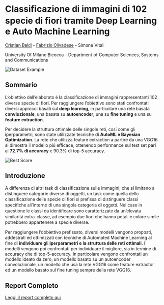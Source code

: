 # Classiﬁcazione di immagini di 102 specie di ﬁori tramite Deep Learning e Auto Machine Learning

[Cristian Baldi](https://www.linkedin.com/in/crisbal/) - [Fabrizio Olivadese](https://www.linkedin.com/in/fabrizio-olivadese-71a445b3/) - Simone Vitali

University Of Milano Bicocca - Department of Computer Sciences, Systems and Communications

![Dataset Example](https://github.com/Fabrolly/Classifcazione-di-102-specie-di-fiori-con-Deep-Learning-e-AutoML/blob/master/Resources/images/dataset%20examples.png?raw=true)

## Sommario
L’obiettivo dell’elaborato é la classiﬁcazione di immagini rappresentanti 102 diverse specie di ﬁori. Per raggiungere l’obiettivo sono stati confrontati diversi approcci basati sul **deep learning**, in particolare una rete basata **convluzionale**, una basata su **autoencoder**, una su **ﬁne tuning** e una su **feature extraction**. 

Per decidere la struttura ottimale delle singole reti, cosí come gli iperparametri, sono state utilizzate tecniche di **AutoML e Bayesian Optimization**. La rete che utilizza feature extraction a partire da una VGG16 si dimostra il modello piú eﬃcace, ottenendo performance sul test set pari al **72.7% di accuracy** e 90.3% di top-5 accuracy.


![Best Score](https://github.com/Fabrolly/Classifcazione-di-102-specie-di-fiori-con-Deep-Learning-e-AutoML/blob/master/Resources/images/best%20score%20-%20feature%20extraction.png?raw=true)



## Introduzione
A diﬀerenza di altri task di classiﬁcazione sulle immagini, che si limitano a distinguere categorie diverse di oggetti, un task come quella dello classiﬁcazione delle specie di ﬁori si preﬁssa di distinguere classi speciﬁche all’interno di una singola categoria di oggetti. Nel caso in questione le classi da identiﬁcare sono caratterizzate da un’elevata similaritá  extra-classe, ad esempio due ﬁori che hanno petali e colore simile potrebbero appartenere a specie diverse.

Per raggiungere l’obbiettivo preﬁssato, diversi modelli vengono proposti, addestrati ed ottimizzati con tecniche di Automated Machine Learning al ﬁne di **individuare gli iperparametri e la struttura delle reti ottimali.** I modelli vengono poi confrontati per individuare il migliore, sia in termine di accuracy che di top-5-accuracy. In particolare vengono confrontati un modello ideato da zero, un modello basato su un autoencoder convoluzionale, un modello che usa la rete VGG16 come feature extractor ed un modello basato sul ﬁne tuning sempre della rete VGG16.

## Report Completo

[Leggi il report completo qui](https://github.com/Fabrolly/Machine-Learning-Model-to-Predicting-Used-Cars-Prices/blob/master/Final%20Report.pdf)
